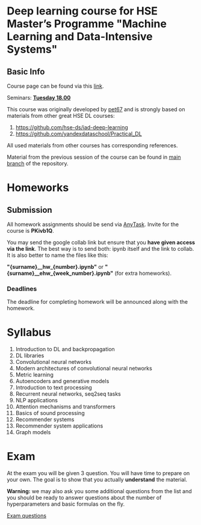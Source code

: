 # Deep learning course for HSE Master’s Programme "Machine Learning and Data-Intensive Systems" 

## Basic Info

Course page can be found via this [link](http://wiki.cs.hse.ru/.%D0%93%D0%BB%D1%83%D0%B1%D0%B8%D0%BD%D0%BD%D0%BE%D0%B5_%D0%BE%D0%B1%D1%83%D1%87%D0%B5%D0%BD%D0%B8%D0%B5-%D0%9C%D0%9E%D0%B8%D0%92%D0%A1-2022-2023).

Seminars: **[Tuesday 18.00](https://docs.google.com/spreadsheets/d/158tztQ-jFFErWMk7k3INnSs8tjDTWP9j1SBE-uxFfMw/edit)** 
 
This course was originally developed by [pet67](https://github.com/pet67) and is strongly based on materials from other great HSE DL courses:
1. https://github.com/hse-ds/iad-deep-learning
2. https://github.com/yandexdataschool/Practical_DL

All used materials from other courses has corresponding references.

Material from the previous session of the course can be found in [main branch](https://github.com/pet67/hse_mlds_deep_learning_course) of the repository.



# Homeworks
## Submission
All homework assignments should be send via [AnyTask](https://anytask.org). Invite for the course is **PKivb1Q**.


You may send the google collab link but ensure that you **have given access via the link**. The best way is to send both: ipynb itself and the link to collab. It is also better to name the files like this:

**"{surname}\_\_hw\_{number}\.ipynb"** or **"{surname}\_\_ehw\_{week_number}\.ipynb"** (for extra homeworks).

### Deadlines 
The deadline for completing homework will be announced along with the homework.


# Syllabus

1. Introduction to DL and backpropagation
2. DL libraries
3. Convolutional neural networks
4. Modern architectures of convolutional neural networks
5. Metric learning
6. Autoencoders and generative models
7. Introduction to text processing
8. Recurrent neural networks, seq2seq tasks
9. NLP applications
10. Attention mechanisms and transformers
11. Basics of sound processing
12. Recommender systems
13. Recommender system applications
14. Graph models

# Exam
At the exam you will be given 3 question. You will have time to prepare on your own. The goal is to show that you actually **understand** the material. 

**Warning:** we may also ask you some additional questions from the list and you should be ready to answer questions about the number of hyperparameters and basic formulas on the fly. 

[Exam questions](https://github.com/MariyaTikhonova/hse_mlds_deep_learning_course/blob/spring_fall_22/Exam%20questions%20DL%20%D0%9C%D0%9E%D0%92%D0%A1.pdf)

